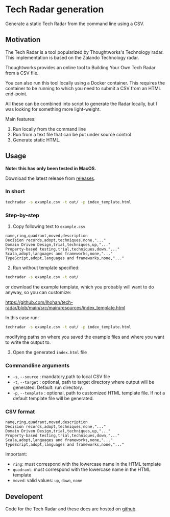 # Tech Radar generation

Generate a static Tech Radar from the command line using a CSV.  

## Motivation

The Tech Radar is a tool popularized by Thoughtworks's Technology radar. This implementation is based on the Zalando Technology radar.

Thoughtworks provides an online tool to Building Your Own Tech Radar from a CSV file.

You can also run this tool locally using a Docker container. This requires the container to be running to which you need to submit a CSV from an HTML end-point.

All these can be combined into script to generate the Radar locally, but I was looking for something more light-weight.

Main features:

1. Run locally from the command line 
1. Run from a text file that can be put under source control
1. Generate static HTML.

## Usage

**Note: this has only been tested in MacOS.**

Download the latest release from [releases](https://github.com/lhohan/tech-radar/releases). 

### In short

```bash
techradar -s example.csv -t out/ -p index_template.html
```

### Step-by-step

1. Copy following text to `example.csv`

```
name,ring,quadrant,moved,description
Decision records,adopt,techniques,none,"..."
Domain Driven Design,trial,techniques,up,"..."
Property-based testing,trial,techniques,down,"..."
Scala,adopt,languages and frameworks,none,"..."
TypeScript,adopt,languages and frameworks,none,"..."
```

2. Run without template specified:

```bash
techradar -s example.csv -t out/
```
or download the example template, which you probably will want to do anyway, so you can customize:

https://github.com/lhohan/tech-radar/blob/main/src/main/resources/index_template.html

In this case run:

```bash
techradar -s example.csv -t out/ -p index_template.html
```

modifying paths on where you saved the example files and where you want to write the output to.

3. Open the generated `index.html` file

### Commandline  arguments

- `-s`, `--source` : mandatory,path to local CSV file
- `-t`, `--target` : optional, path to target directory where output will be generated. Default: run directory.
- `-p`, `--template` : optional, path to customized HTML template file. If not a default template file will be generated. 


### CSV format

```
name,ring,quadrant,moved,description
Decision records,adopt,techniques,none,"..."
Domain Driven Design,trial,techniques,up,"..."
Property-based testing,trial,techniques,down,"..."
Scala,adopt,languages and frameworks,none,"..."
TypeScript,adopt,languages and frameworks,none,"..."
```

Important:

- `ring`: must correspond with the lowercase name in the HTML template
- `quadrant`: must correspond with the lowercase name in the HTML template
- `moved`: valid values: `up`, `down`, `none`

## Developent

Code for the Tech Radar and these docs are hosted on [github](https://github.com/lhohan/tech-radar).
